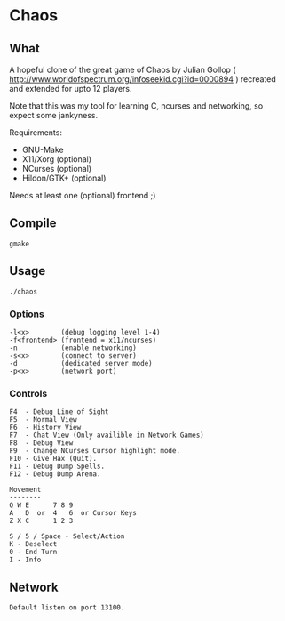 # Chaos

## What
A hopeful clone of the great game of Chaos by Julian Gollop ( http://www.worldofspectrum.org/infoseekid.cgi?id=0000894 ) recreated and extended for upto 12 players.

Note that this was my tool for learning C, ncurses and networking, so expect some jankyness.

Requirements:
* GNU-Make
* X11/Xorg (optional)
* NCurses (optional)
* Hildon/GTK+ (optional)

Needs at least one (optional) frontend ;)

## Compile
	gmake

## Usage
	./chaos

### Options
	-l<x>        (debug logging level 1-4)
	-f<frontend> (frontend = x11/ncurses)
	-n           (enable networking)
	-s<x>        (connect to server)
	-d           (dedicated server mode)
	-p<x>        (network port)

### Controls
	F4  - Debug Line of Sight
	F5  - Normal View
	F6  - History View
	F7  - Chat View (Only availible in Network Games)
	F8  - Debug View
	F9  - Change NCurses Cursor highlight mode.
	F10 - Give Hax (Quit).
	F11 - Debug Dump Spells.
	F12 - Debug Dump Arena.

	Movement
	--------
	Q W E      7 8 9
	A   D  or  4   6  or Cursor Keys
	Z X C      1 2 3

	S / 5 / Space - Select/Action
	K - Deselect
	0 - End Turn
	I - Info

## Network
	Default listen on port 13100.
